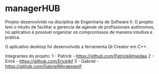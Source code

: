 # managerHUB

Projeto desenvolvido na disciplina de Engenharia de Software II. O projeto tem o intuito de facilitar a gerencia de agende de profissionais autônomos, no aplicativo é possível organizar os compromissos de maneira intuitiva e pratica.

O aplicativo desktop foi desenvolvido a ferramenta Qt Creator em C++.

Integrantes do projeto:
1 - Patrick - https://github.com/PatrickAlmeidaa
2 - Erick - https://github.com/Erickjbf
3 - Gabriel - https://github.com/GabrielMoraeswolf
